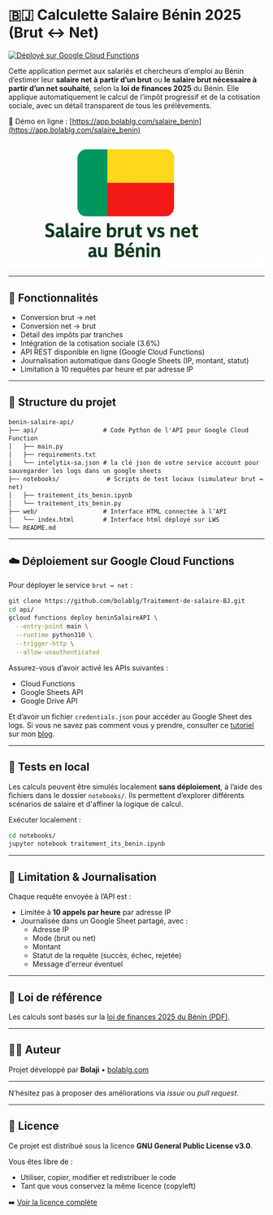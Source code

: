 # 🇧🇯 Calculette Salaire Bénin 2025 (Brut ↔ Net)


[![Déployé sur Google Cloud Functions](https://img.shields.io/badge/Google%20Cloud-Function-blue)](https://console.cloud.google.com/functions)

Cette application permet aux salariés et chercheurs d'emploi au Bénin d’estimer leur **salaire net à partir d’un brut** ou **le salaire brut nécessaire à partir d’un net souhaité**, selon la **loi de finances 2025** du Bénin. Elle applique automatiquement le calcul de l’impôt progressif et de la cotisation sociale, avec un détail transparent de tous les prélèvements.

🔗 Démo en ligne : [https://app.bolablg.com/salaire_benin](https://app.bolablg.com/salaire_benin)

![Aperçu de l'application](./salaire_benin.png)



---

## 🚀 Fonctionnalités

- Conversion brut → net
- Conversion net → brut
- Détail des impôts par tranches
- Intégration de la cotisation sociale (3.6%)
- API REST disponible en ligne (Google Cloud Functions)
- Journalisation automatique dans Google Sheets (IP, montant, statut)
- Limitation à 10 requêtes par heure et par adresse IP

---

## 📁 Structure du projet

```
benin-salaire-api/
├── api/                  # Code Python de l'API pour Google Cloud Function
│   ├── main.py
│   ├── requirements.txt
│   └── intelytix-sa.json # la clé json de votre service account pour sauvegarder les logs dans un google sheets
├── notebooks/             # Scripts de test locaux (simulateur brut ↔ net)
│   ├── traitement_its_benin.ipynb
│   └── traitement_its_benin.py
├── web/                  # Interface HTML connectée à l’API
│   └── index.html        # Interface html déployé sur LWS
└── README.md
```

---

## ☁️ Déploiement sur Google Cloud Functions

Pour déployer le service `brut ↔ net` :

```bash
git clone https://github.com/bolablg/Traitement-de-salaire-BJ.git
cd api/
gcloud functions deploy beninSalaireAPI \
  --entry-point main \
  --runtime python310 \
  --trigger-http \
  --allow-unauthenticated
```

Assurez-vous d’avoir activé les APIs suivantes :
- Cloud Functions
- Google Sheets API
- Google Drive API

Et d’avoir un fichier `credentials.json` pour accéder au Google Sheet des logs. Si vous ne savez pas comment vous y prendre, consulter ce [tutoriel](https://blog.bolablg.com/p/google-dev-service-account) sur mon [blog](https://blog.bolablg.com).

---

## 🧪 Tests en local

Les calculs peuvent être simulés localement **sans déploiement**, à l’aide des fichiers dans le dossier `notebooks/`. Ils permettent d’explorer différents scénarios de salaire et d'affiner la logique de calcul.

Exécuter localement :

```bash
cd notebooks/
jupyter notebook traitement_its_benin.ipynb
```

---

## 🔐 Limitation & Journalisation

Chaque requête envoyée à l’API est :
- Limitée à **10 appels par heure** par adresse IP
- Journalisée dans un Google Sheet partagé, avec :
  - Adresse IP
  - Mode (brut ou net)
  - Montant
  - Statut de la requête (succès, échec, rejetée)
  - Message d'erreur éventuel

---

## 📄 Loi de référence

Les calculs sont basés sur la [loi de finances 2025 du Bénin (PDF)](https://finances.bj/wp-content/uploads/2025/01/Benin-Code-General-des-Impots-2025.pdf).

---

## 👨‍💻 Auteur

Projet développé par **Bolaji** • [bolablg.com](https://bolablg.com)

---

N’hésitez pas à proposer des améliorations via *issue* ou *pull request*.

---

## 📜 Licence

Ce projet est distribué sous la licence **GNU General Public License v3.0**.

Vous êtes libre de :
- Utiliser, copier, modifier et redistribuer le code
- Tant que vous conservez la même licence (copyleft)

➡️ [Voir la licence complète](https://www.gnu.org/licenses/gpl-3.0.html)